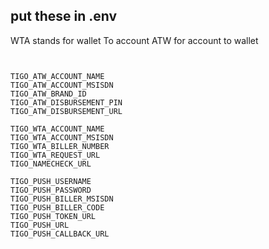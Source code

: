 ## put these in .env

WTA stands for wallet To account
ATW for account to wallet

```text


TIGO_ATW_ACCOUNT_NAME
TIGO_ATW_ACCOUNT_MSISDN
TIGO_ATW_BRAND_ID
TIGO_ATW_DISBURSEMENT_PIN
TIGO_ATW_DISBURSEMENT_URL

TIGO_WTA_ACCOUNT_NAME
TIGO_WTA_ACCOUNT_MSISDN
TIGO_WTA_BILLER_NUMBER
TIGO_WTA_REQUEST_URL
TIGO_NAMECHECK_URL

TIGO_PUSH_USERNAME
TIGO_PUSH_PASSWORD
TIGO_PUSH_BILLER_MSISDN
TIGO_PUSH_BILLER_CODE
TIGO_PUSH_TOKEN_URL
TIGO_PUSH_URL
TIGO_PUSH_CALLBACK_URL


```